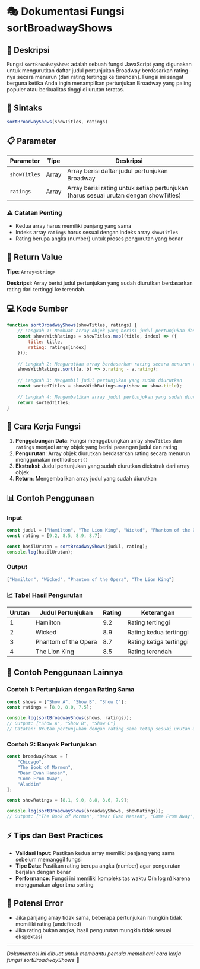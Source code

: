 # 🎭 Dokumentasi Fungsi sortBroadwayShows

## 📝 Deskripsi

Fungsi `sortBroadwayShows` adalah sebuah fungsi JavaScript yang digunakan untuk mengurutkan daftar judul pertunjukan Broadway berdasarkan rating-nya secara menurun (dari rating tertinggi ke terendah). Fungsi ini sangat berguna ketika Anda ingin menampilkan pertunjukan Broadway yang paling populer atau berkualitas tinggi di urutan teratas.

## 🔧 Sintaks

```javascript
sortBroadwayShows(showTitles, ratings)
```

## 📋 Parameter

| Parameter | Tipe | Deskripsi |
|-----------|------|-----------|
| `showTitles` | Array<string> | Array berisi daftar judul pertunjukan Broadway |
| `ratings` | Array<number> | Array berisi rating untuk setiap pertunjukan (harus sesuai urutan dengan showTitles) |

### ⚠️ Catatan Penting
- Kedua array harus memiliki panjang yang sama
- Indeks array `ratings` harus sesuai dengan indeks array `showTitles`
- Rating berupa angka (number) untuk proses pengurutan yang benar

## 🔄 Return Value

**Tipe**: `Array<string>`

**Deskripsi**: Array berisi judul pertunjukan yang sudah diurutkan berdasarkan rating dari tertinggi ke terendah.

## 💻 Kode Sumber

```javascript
function sortBroadwayShows(showTitles, ratings) {
    // Langkah 1: Membuat array objek yang berisi judul pertunjukan dan rating
    const showsWithRatings = showTitles.map((title, index) => ({
        title: title,
        rating: ratings[index]
    }));
    
    // Langkah 2: Mengurutkan array berdasarkan rating secara menurun (descending)
    showsWithRatings.sort((a, b) => b.rating - a.rating);
    
    // Langkah 3: Mengambil judul pertunjukan yang sudah diurutkan
    const sortedTitles = showsWithRatings.map(show => show.title);
    
    // Langkah 4: Mengembalikan array judul pertunjukan yang sudah diurutkan
    return sortedTitles;
}
```

## 🎯 Cara Kerja Fungsi

1. **Penggabungan Data**: Fungsi menggabungkan array `showTitles` dan `ratings` menjadi array objek yang berisi pasangan judul dan rating
2. **Pengurutan**: Array objek diurutkan berdasarkan rating secara menurun menggunakan method `sort()`
3. **Ekstraksi**: Judul pertunjukan yang sudah diurutkan diekstrak dari array objek
4. **Return**: Mengembalikan array judul yang sudah diurutkan

## 📊 Contoh Penggunaan

### Input
```javascript
const judul = ["Hamilton", "The Lion King", "Wicked", "Phantom of the Opera"];
const rating = [9.2, 8.5, 8.9, 8.7];

const hasilUrutan = sortBroadwayShows(judul, rating);
console.log(hasilUrutan);
```

### Output
```javascript
["Hamilton", "Wicked", "Phantom of the Opera", "The Lion King"]
```

### 📈 Tabel Hasil Pengurutan

| Urutan | Judul Pertunjukan | Rating | Keterangan |
|--------|------------------|--------|------------|
| 1 | Hamilton | 9.2 | Rating tertinggi |
| 2 | Wicked | 8.9 | Rating kedua tertinggi |
| 3 | Phantom of the Opera | 8.7 | Rating ketiga tertinggi |
| 4 | The Lion King | 8.5 | Rating terendah |

## 🧪 Contoh Penggunaan Lainnya

### Contoh 1: Pertunjukan dengan Rating Sama
```javascript
const shows = ["Show A", "Show B", "Show C"];
const ratings = [8.0, 8.0, 7.5];

console.log(sortBroadwayShows(shows, ratings));
// Output: ["Show A", "Show B", "Show C"]
// Catatan: Urutan pertunjukan dengan rating sama tetap sesuai urutan asli
```

### Contoh 2: Banyak Pertunjukan
```javascript
const broadwayShows = [
    "Chicago", 
    "The Book of Mormon", 
    "Dear Evan Hansen", 
    "Come From Away", 
    "Aladdin"
];

const showRatings = [8.1, 9.0, 8.8, 8.6, 7.9];

console.log(sortBroadwayShows(broadwayShows, showRatings));
// Output: ["The Book of Mormon", "Dear Evan Hansen", "Come From Away", "Chicago", "Aladdin"]
```

## ⚡ Tips dan Best Practices

- **Validasi Input**: Pastikan kedua array memiliki panjang yang sama sebelum memanggil fungsi
- **Tipe Data**: Pastikan rating berupa angka (number) agar pengurutan berjalan dengan benar
- **Performance**: Fungsi ini memiliki kompleksitas waktu O(n log n) karena menggunakan algoritma sorting

## 🐛 Potensi Error

- Jika panjang array tidak sama, beberapa pertunjukan mungkin tidak memiliki rating (undefined)
- Jika rating bukan angka, hasil pengurutan mungkin tidak sesuai ekspektasi

---
*Dokumentasi ini dibuat untuk membantu pemula memahami cara kerja fungsi sortBroadwayShows* 🎪
